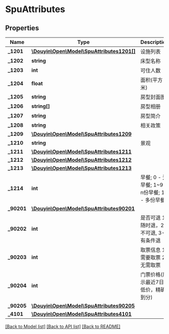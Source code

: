 # SpuAttributes

## Properties
Name | Type | Description | Notes
------------ | ------------- | ------------- | -------------
**_1201** | [**\Douyin\Open\Model\SpuAttributes1201[]**](SpuAttributes1201.md) | 设施列表 | [optional] 
**_1202** | **string** | 床型名称 | [optional] 
**_1203** | **int** | 可住人数 | [optional] 
**_1204** | **float** | 面积(平方米) | [optional] 
**_1205** | **string** | 房型封面图 | [optional] 
**_1206** | **string[]** | 房型相册 | [optional] 
**_1207** | **string** | 房型简介 | [optional] 
**_1208** | **string** | 相关政策 | [optional] 
**_1209** | [**\Douyin\Open\Model\SpuAttributes1209**](SpuAttributes1209.md) |  | [optional] 
**_1210** | **string** | 景观 | [optional] 
**_1211** | [**\Douyin\Open\Model\SpuAttributes1211**](SpuAttributes1211.md) |  | [optional] 
**_1212** | [**\Douyin\Open\Model\SpuAttributes1212**](SpuAttributes1212.md) |  | [optional] 
**_1213** | [**\Douyin\Open\Model\SpuAttributes1213**](SpuAttributes1213.md) |  | [optional] 
**_1214** | **int** | 早餐; 0 - 无早餐; 1~9 - n份早餐; 10 - 多份早餐 | [optional] 
**_90201** | [**\Douyin\Open\Model\SpuAttributes90201**](SpuAttributes90201.md) |  | [optional] 
**_90202** | **int** | 是否可退 1- 随时退，2-不可退, 3-有条件退 | [optional] 
**_90203** | **int** | 取票信息 1-需要取票 2-无需取票 | [optional] 
**_90204** | **int** | 门票价格(展示最近7日最低价，精确到分) | [optional] 
**_90205** | [**\Douyin\Open\Model\SpuAttributes90205**](SpuAttributes90205.md) |  | [optional] 
**_4101** | [**\Douyin\Open\Model\SpuAttributes4101**](SpuAttributes4101.md) |  | [optional] 

[[Back to Model list]](../../README.md#documentation-for-models) [[Back to API list]](../../README.md#documentation-for-api-endpoints) [[Back to README]](../../README.md)

